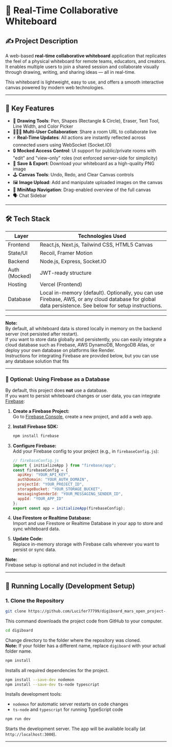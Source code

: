 # 🧩 Real-Time Collaborative Whiteboard

## ✍️ Project Description

A web-based **real-time collaborative whiteboard** application that replicates the feel of a physical whiteboard for remote teams, educators, and creators. It enables multiple users to join a shared session and collaborate visually through drawing, writing, and sharing ideas — all in real-time.

This whiteboard is lightweight, easy to use, and offers a smooth interactive canvas powered by modern web technologies.

---

## 🔑 Key Features

- 🎨 **Drawing Tools**: Pen, Shapes (Rectangle & Circle), Eraser, Text Tool, Line Width, and Color Picker  
- 🧑‍🤝‍🧑 **Multi-User Collaboration**: Share a room URL to collaborate live  
- ⚡ **Real-Time Updates**: All actions are instantly reflected across connected users using WebSocket (Socket.IO)  
- 🔒 **Mocked Access Control**: UI support for public/private rooms with "edit" and "view-only" roles (not enforced server-side for simplicity)  
- 💾 **Save & Export**: Download your whiteboard as a high-quality PNG image  
- 🕹️ **Canvas Tools**: Undo, Redo, and Clear Canvas controls  
- 🖼️ **Image Upload**: Add and manipulate uploaded images on the canvas  
- 🧭 **MiniMap Navigation**: Drag-enabled overview of the full canvas  
- 🗣️  Chat Sidebar 

---

## 🛠️ Tech Stack

| Layer         | Technologies Used                                   |
|---------------|-----------------------------------------------------|
| Frontend      | React.js, Next.js, Tailwind CSS, HTML5 Canvas       |
| State/UI      | Recoil, Framer Motion                               |
| Backend       | Node.js, Express, Socket.IO                         |
| Auth (Mocked) | JWT-ready structure                                 |
| Hosting       | Vercel (Frontend)                                   |
| Database      | Local in-memory (default). Optionally, you can use Firebase, AWS, or any cloud database for global data persistence. See below for setup instructions. |

---

**Note:**  
By default, all whiteboard  data is stored locally in memory on the backend server (not persisted after restart).  
If you want to store data globally and persistently, you can easily integrate a cloud database such as Firebase, AWS DynamoDB, MongoDB Atlas, or deploy your own database on platforms like Render.  
Instructions for integrating Firebase are provided below, but you can use any database solution that fits

---

### 🔗 Optional: Using Firebase as a Database

By default, this project does **not** use a database.  
If you want to persist whiteboard changes or user data, you can integrate [Firebase](https://firebase.google.com/):

1. **Create a Firebase Project:**  
   Go to [Firebase Console](https://console.firebase.google.com/), create a new project, and add a web app.

2. **Install Firebase SDK:**  
   ```bash
   npm install firebase
   ```

3. **Configure Firebase:**  
   Add your Firebase config to your project (e.g., in `firebaseConfig.js`):

   ```js
   // firebaseConfig.js
   import { initializeApp } from "firebase/app";
   const firebaseConfig = {
     apiKey: "YOUR_API_KEY",
     authDomain: "YOUR_AUTH_DOMAIN",
     projectId: "YOUR_PROJECT_ID",
     storageBucket: "YOUR_STORAGE_BUCKET",
     messagingSenderId: "YOUR_MESSAGING_SENDER_ID",
     appId: "YOUR_APP_ID"
   };
   export const app = initializeApp(firebaseConfig);
   ```

4. **Use Firestore or Realtime Database:**  
   Import and use Firestore or Realtime Database in your app to store and sync whiteboard data.

5. **Update Code:**  
   Replace in-memory storage with Firebase calls wherever you want to persist or sync data.

**Note:**  
Firebase setup is optional and not included in the default

---
## 🧪 Running Locally (Development Setup)

### 1. Clone the Repository

```bash
git clone https://github.com/Lucifer77799/digiboard_mars_open_project-.git
```
This command downloads the project code from GitHub to your computer.

```bash
cd digiboard
```
Change directory to the folder where the repository was cloned.  
**Note:** If your folder has a different name, replace `digiboard` with your actual folder name.

```bash
npm install
```
Installs all required dependencies for the project.

```bash
npm install --save-dev nodemon
npm install --save-dev ts-node typescript
```
Installs development tools:  
- `nodemon` for automatic server restarts on code changes  
- `ts-node` and `typescript` for running TypeScript code

```bash
npm run dev
```
Starts the development server. The app will be available locally (at `http://localhost:3000`).

---
